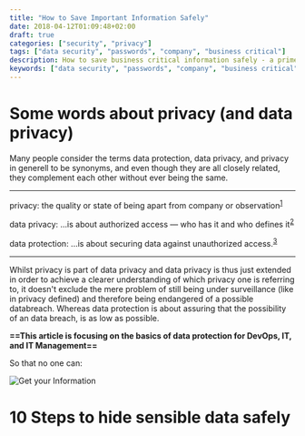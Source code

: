 ```yaml
---
title: "How to Save Important Information Safely"
date: 2018-04-12T01:09:48+02:00
draft: true
categories: ["security", "privacy"]
tags: ["data security", "passwords", "company", "business critical"]
description: How to save business critical information safely - a primer on data security for small businesses
keywords: ["data security", "passwords", "company", "business critical", "small businesses", "data"]
---
```

# Some words about privacy (and data privacy)

Many people consider the terms data protection, data privacy, and privacy in generell to be synonyms, and even though they are all closely related, they complement each other without ever being the same. 
___
privacy: the quality or state of being apart from company or observation<sup>[1](https://www.merriam-webster.com/dictionary/privacy)</sup>

data privacy: ...is about authorized access — who has it and who defines it<sup>[2](https://blog.ipswitch.com/data-privacy-vs-data-protection)</sup>

data protection: ...is about securing data against unauthorized access.<sup>[3](https://blog.ipswitch.com/data-privacy-vs-data-protection)</sup>
___

Whilst privacy is part of data privacy and data privacy is thus just extended in order to achieve a clearer understanding of which privacy one is referring to, it doesn't exclude the mere problem of still being under surveillance (like in privacy defined) and therefore being endangered of a possible databreach. Whereas data protection is about assuring that the possibility of an data breach, is as low as possible.

**==This article is focusing on the basics of data protection for DevOps, IT, and IT Management==**

So that no one can:

![Get your Information](/images/getinfo.gif)

# 10 Steps to hide sensible data safely


